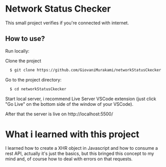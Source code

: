 # Network Status Checker

This small project verifies if you're connected with internet.

## How to use?

Run locally:

Clone the project

```bash
  $ git clone https://github.com/GiovaniMurakami/networkStatusCkecker
```

Go to the project directory:

```bash
  $ cd networkStatusCkecker
```

Start local server, i recommend Live Server VSCode extension (just click "Go Live" on the bottom side of the window of your VSCode).

After that the server is live on http://localhost:5500/

# What i learned with this project

I learned how to create a XHR object in Javascript and how to consume a rest API, actually it's just the basics, but this bringed this concept to my mind and, of course how to deal with errors on that requests.